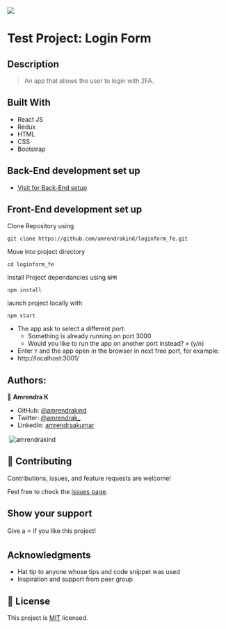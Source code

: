 ![](https://img.shields.io/badge/Microverse-blueviolet)

# Test Project: Login Form

## Description

>An app that allows the user to login with 2FA.

## Built With

- React JS 
- Redux
- HTML 
- CSS
- Bootstrap

## Back-End development set up

  - [Visit for Back-End setup](https://github.com/amrendrakind/login2fa)

## Front-End development set up

Clone Repository using

`git clone https://github.com/amrendrakind/loginform_fe.git`

Move into project directory

`cd loginform_fe`

Install Project dependancies using `NPM`

`npm install`

launch project locally with

`npm start`

- The app ask to select a different port:
    - Something is already running on port 3000
    - Would you like to run the app on another port instead? » (y/n)
- Enter `Y` and the app open in the browser in next free port, for example:
- http://localhost:3001/


## Authors:

👤 **Amrendra K**

- GitHub: [@amrendrakind](https://github.com/amrendrakind)
- Twitter: [@amrendrak_](https://twitter.com/amrendrak_)
- LinkedIn: [amrendraakumar](https://linkedin.com/in/amrendraakumar)

<p>&nbsp;<img align="center" src="https://github-readme-stats.vercel.app/api?username=amrendrakind&show_icons=true&locale=en&" alt="amrendrakind" /></p>

## 🤝 Contributing

Contributions, issues, and feature requests are welcome!

Feel free to check the [issues page](https://github.com/amrendrakind/loginform_fe/issues).

## Show your support

Give a ⭐️ if you like this project!

## Acknowledgments

- Hat tip to anyone whose tips and code snippet was used
- Inspiration and support from peer group

## 📝 License

This project is [MIT](./LICENSE) licensed.
